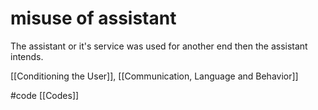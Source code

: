 # misuse of assistant
The assistant or it's service was used for another end then the assistant intends.

[[Conditioning the User]], [[Communication, Language and Behavior]]

#code [[Codes]] 